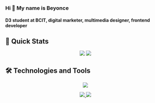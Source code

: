 ### Hi :wave: My name is Beyonce
#### D3 student at BCIT, digital marketer, multimedia designer, frontend developer
##

## 🚀 Quick Stats
<p align="center">
  <img src="https://github-readme-streak-stats.herokuapp.com/?user=BeyonceB&theme=cobalt"/>
  <img src="https://github-readme-stats.vercel.app/api?username=BeyonceB&show_icons=true&theme=merko" />
</p>

## 🛠️ Technologies and Tools
<p align="center">
  <img src="https://github-readme-stats.vercel.app/api/top-langs?username=BeyonceB&layout=compact&theme=radical"/>
</p>
<p align="center">
  <a href="https://skillicons.dev">
    <img src="https://skillicons.dev/icons?i=github,vercel,vscode,react,nextjs,html,css,js" />
  </a>
  <a href="https://skillicons.dev">
    <img src="https://skillicons.dev/icons?i=tailwind,figma,wordpress,gcp,ae,ai,ps,pr" />
  </a>
</p>
<!--
**BeyonceB/BeyonceB** is a ✨ _special_ ✨ repository because its `README.md` (this file) appears on your GitHub profile.

Here are some ideas to get you started:

- 🔭 I’m currently working on ...
- 🌱 I’m currently learning ...
- 👯 I’m looking to collaborate on ...
- 🤔 I’m looking for help with ...
- 💬 Ask me about ...
- 📫 How to reach me: ...
- 😄 Pronouns: ...
- ⚡ Fun fact: ...
-->
